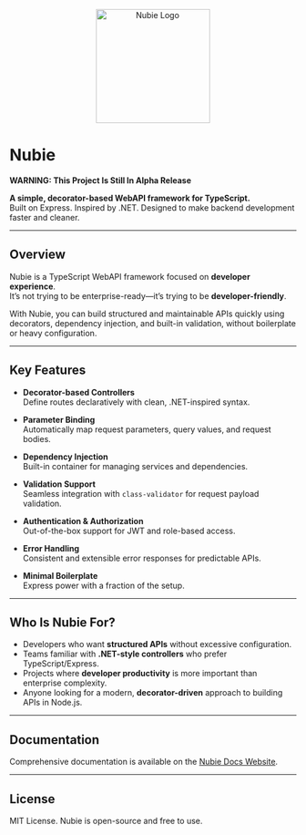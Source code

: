 <p align="center">
  <img src="https://github.com/user-attachments/assets/4ae1b22f-01ce-4d26-b27e-78a33036aea4" alt="Nubie Logo" width="200"/>
</p>

# Nubie

**WARNING: This Project Is Still In Alpha Release**  

**A simple, decorator-based WebAPI framework for TypeScript.**  
Built on Express. Inspired by .NET. Designed to make backend development faster and cleaner.

---

## Overview

Nubie is a TypeScript WebAPI framework focused on **developer experience**.  
It’s not trying to be enterprise-ready—it’s trying to be **developer-friendly**.  

With Nubie, you can build structured and maintainable APIs quickly using decorators, dependency injection, and built-in validation, without boilerplate or heavy configuration.

---

## Key Features

- **Decorator-based Controllers**  
  Define routes declaratively with clean, .NET-inspired syntax.

- **Parameter Binding**  
  Automatically map request parameters, query values, and request bodies.

- **Dependency Injection**  
  Built-in container for managing services and dependencies.

- **Validation Support**  
  Seamless integration with `class-validator` for request payload validation.

- **Authentication & Authorization**  
  Out-of-the-box support for JWT and role-based access.

- **Error Handling**  
  Consistent and extensible error responses for predictable APIs.

- **Minimal Boilerplate**  
  Express power with a fraction of the setup.

---

## Who Is Nubie For?

- Developers who want **structured APIs** without excessive configuration.  
- Teams familiar with **.NET-style controllers** who prefer TypeScript/Express.  
- Projects where **developer productivity** is more important than enterprise complexity.  
- Anyone looking for a modern, **decorator-driven** approach to building APIs in Node.js.  


---

## Documentation

Comprehensive documentation is available on the [Nubie Docs Website](https://ronitkrshah.github.io/nubie-docs).  

---

## License

MIT License. Nubie is open-source and free to use.
